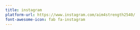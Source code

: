 ```yaml
---
title: instagram
platform-url: https://www.instagram.com/aim4strength2540/
font-awesome-icon: fab fa-instagram
---
```

